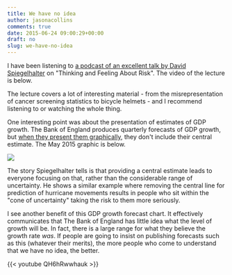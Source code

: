 ```yaml
---
title: We have no idea
author: jasonacollins
comments: true
date: 2015-06-24 09:00:29+00:00
draft: no
slug: we-have-no-idea
---
```


I have been listening to [a podcast of an excellent talk by David Spiegelhalter](http://www.lse.ac.uk/publicEvents/events/2013/10/20131024t1830vSZT.aspx) on "Thinking and Feeling About Risk". The video of the lecture is below.

The lecture covers a lot of interesting material - from the misrepresentation of cancer screening statistics to bicycle helmets - and I recommend listening to or watching the whole thing.

One interesting point was about the presentation of estimates of GDP growth. The Bank of England produces quarterly forecasts of GDP growth, but [when they present them graphically](http://www.bankofengland.co.uk/publications/Pages/inflationreport/irfanch.aspx), they don't include their central estimate. The May 2015 graphic is below.

![](/img/gdpmktmay15.gif)

The story Spiegelhalter tells is that providing a central estimate leads to everyone focusing on that, rather than the considerable range of uncertainty. He shows a similar example where removing the central line for prediction of hurricane movements results in people who sit within the "cone of uncertainty" taking the risk to them more seriously.

I see another benefit of this GDP growth forecast chart. It effectively communicates that The Bank of England has little idea what the level of growth will be. In fact, there is a large range for what they believe the growth rate _was_. If people are going to insist on publishing forecasts such as this (whatever their merits), the more people who come to understand that we have no idea, the better.

{{< youtube QH6hRwwhauk >}}
